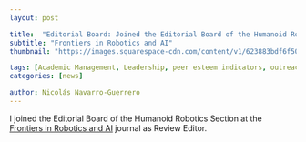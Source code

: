 ```yaml
---
layout: post

title:  "Editorial Board: Joined the Editorial Board of the Humanoid Robotics Section"
subtitle: "Frontiers in Robotics and AI"
thumbnail: "https://images.squarespace-cdn.com/content/v1/623883bdf6f5092cf4bd5445/679e6475-c486-42e6-a38e-caf70ae93f95/frontiers.jpeg"

tags: [Academic Management, Leadership, peer esteem indicators, outreach, Editorial Board]
categories: [news]

author: Nicolás Navarro-Guerrero
---
```

I joined the Editorial Board of the Humanoid Robotics Section at the <a href="https://www.frontiersin.org/journals/robotics-and-ai/sections/humanoid-robotics" target="_blank">Frontiers in Robotics and AI</a> journal as Review Editor.

<!--more-->

